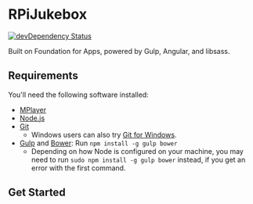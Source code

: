 # RPiJukebox

[![devDependency Status](https://david-dm.org/zurb/foundation-apps-template/dev-status.svg)](https://david-dm.org/zurb/foundation-apps-template#info=devDependencies)

Built on Foundation for Apps, powered by Gulp, Angular, and libsass.

## Requirements

You'll need the following software installed:
  - [MPlayer](http://www.mplayerhq.hu) 
  - [Node.js](http://nodejs.org)
  - [Git](http://git-scm.com/downloads)
    - Windows users can also try [Git for Windows](http://git-for-windows.github.io/).
  - [Gulp](http://gulpjs.com/) and [Bower](http://bower.io): Run `npm install -g gulp bower`
    - Depending on how Node is configured on your machine, you may need to run `sudo npm install -g gulp bower` instead, if you get an error with the first command.

## Get Started
